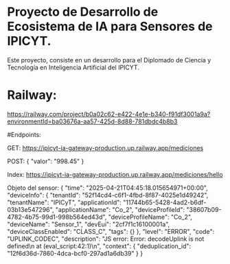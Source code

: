 # Proyecto de Desarrollo de Ecosistema de IA para Sensores de IPICYT.

Este proyecto, consiste en un desarrollo para el Diplomado de Ciencia y Tecnología en Inteligencia Artificial del IPICYT.

# Railway:
https://railway.com/project/b0a02c62-e422-4e1e-b340-f91df3001a9a?environmentId=ba03676a-aa57-425d-8d88-781dbdc4b8b3

#Endpoints:

GET:
https://ipicyt-ia-gateway-production.up.railway.app/mediciones

POST:
{
  "valor": "998.45"
}

Index:
https://ipicyt-ia-gateway-production.up.railway.app/mediciones/hello



Objeto del sensor:
{
  "time": "2025-04-21T04:45:18.015654971+00:00",
  "deviceInfo": {
    "tenantId": "52f14cd4-c6f1-4fbd-8f87-4025e1d49242",
    "tenantName": "IPICyT",
    "applicationId": "11744b65-5428-4ad2-b6df-03b13e547296",
    "applicationName": "Co_2",
    "deviceProfileId": "38607b09-4782-4b75-99d1-998b564ed43d",
    "deviceProfileName": "Co_2",
    "deviceName": "Sensor_1",
    "devEui": "2cf7f1c16100001a",
    "deviceClassEnabled": "CLASS_C",
    "tags": {}
  },
  "level": "ERROR",
  "code": "UPLINK_CODEC",
  "description": "JS error: Error: decodeUplink is not defined\n    at <eval> (eval_script:42:1)\n",
  "context": {
    "deduplication_id": "12f6d36d-7860-4dca-bcf0-297ad1a6db39"
  }
}


